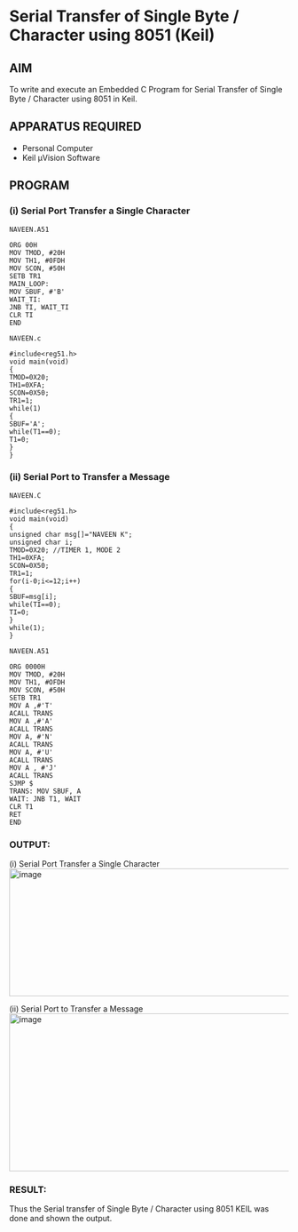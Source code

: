 
# Serial Transfer of Single Byte / Character using 8051 (Keil)

## AIM
To write and execute an Embedded C Program for Serial Transfer of Single Byte / Character using 8051 in Keil.

## APPARATUS REQUIRED
- Personal Computer  
- Keil µVision Software  

## PROGRAM

### (i) Serial Port Transfer a Single Character

```
NAVEEN.A51

ORG 00H 
MOV TMOD, #20H 
MOV TH1, #0FDH 
MOV SCON, #50H 
SETB TR1 
MAIN_LOOP:
MOV SBUF, #'B' 
WAIT_TI:
JNB TI, WAIT_TI 
CLR TI 
END

NAVEEN.c

#include<reg51.h>
void main(void)
{
TMOD=0X20;
TH1=0XFA;
SCON=0X50;
TR1=1;
while(1)
{
SBUF='A';
while(T1==0);
T1=0;
}
}
```
### (ii) Serial Port to Transfer a Message

```
NAVEEN.C

#include<reg51.h>
void main(void)
{
unsigned char msg[]="NAVEEN K";
unsigned char i;
TMOD=0X20; //TIMER 1, MODE 2
TH1=0XFA;
SCON=0X50;
TR1=1;
for(i-0;i<=12;i++)
{
SBUF=msg[i];
while(TI==0);
TI=0;
}
while(1);
}

NAVEEN.A51

ORG 0000H
MOV TMOD, #20H
MOV TH1, #OFDH
MOV SCON, #50H
SETB TR1
MOV A ,#'T'
ACALL TRANS
MOV A ,#'A'
ACALL TRANS
MOV A, #'N'
ACALL TRANS
MOV A, #'U'
ACALL TRANS
MOV A , #'J'
ACALL TRANS
SJMP $
TRANS: MOV SBUF, A
WAIT: JNB T1, WAIT
CLR T1
RET
END
```

### OUTPUT:

(i) Serial Port Transfer a Single Character
<img width="940" height="230" alt="image" src="https://github.com/user-attachments/assets/9f9aadab-dcd6-41cd-bd71-3960db4297df" />

(ii) Serial Port to Transfer a Message
<img width="940" height="284" alt="image" src="https://github.com/user-attachments/assets/c072a5dc-bff9-484b-964d-9a91223ae952" />

### RESULT:

Thus the Serial transfer of Single Byte / Character using 8051 KEIL was done and shown the output.
